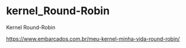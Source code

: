 # kernel_Round-Robin
Kernel Round-Robin

https://www.embarcados.com.br/meu-kernel-minha-vida-round-robin/
